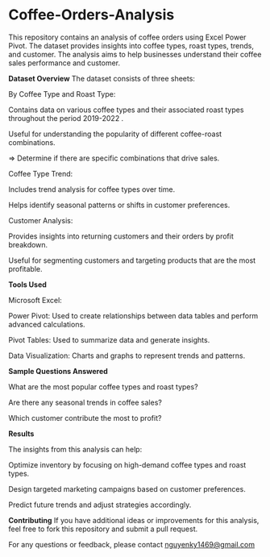 # Coffee-Orders-Analysis
This repository contains an analysis of coffee orders using Excel Power Pivot. The dataset provides insights into coffee types, roast types, trends, and customer. The analysis aims to help businesses understand their coffee sales performance and customer.

**Dataset Overview**
The dataset consists of three sheets:

By Coffee Type and Roast Type:

Contains data on various coffee types and their associated roast types throughout the period 2019-2022  .

Useful for understanding the popularity of different coffee-roast combinations.

=> Determine if there are specific combinations that drive sales.

Coffee Type Trend:

Includes trend analysis for coffee types over time.

Helps identify seasonal patterns or shifts in customer preferences.

Customer Analysis:

Provides insights into returning customers and their orders by profit breakdown.

Useful for segmenting customers and targeting products that are the most profitable.


**Tools Used**

Microsoft Excel:

Power Pivot: Used to create relationships between data tables and perform advanced calculations.

Pivot Tables: Used to summarize data and generate insights.

Data Visualization: Charts and graphs to represent trends and patterns.


**Sample Questions Answered**

What are the most popular coffee types and roast types?

Are there any seasonal trends in coffee sales?

Which customer  contribute the most to profit?


**Results**

The insights from this analysis can help:

Optimize inventory by focusing on high-demand coffee types and roast types.

Design targeted marketing campaigns based on customer preferences.

Predict future trends and adjust strategies accordingly.


**Contributing**
If you have additional ideas or improvements for this analysis, feel free to fork this repository and submit a pull request.

For any questions or feedback, please contact nguyenky1469@gmail.com


